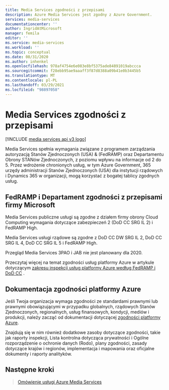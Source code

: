 ```yaml
---
title: Media Services zgodności z przepisami
description: Azure Media Services jest zgodny z Azure Government.
services: media-services
documentationcenter: ''
author: IngridAtMicrosoft
manager: femila
editor: ''
ms.service: media-services
ms.workload: ''
ms.topic: conceptual
ms.date: 08/31/2020
ms.author: inhenkel
ms.openlocfilehash: 978af4754e6e083e8bf5375ade84891019abccca
ms.sourcegitcommit: f28ebb95ae9aaaff3f87d8388a09b41e0b3445b5
ms.translationtype: MT
ms.contentlocale: pl-PL
ms.lasthandoff: 03/29/2021
ms.locfileid: "98897058"
---
```

# <a name="media-services-regulatory-compliance"></a>Media Services zgodności z przepisami

[!INCLUDE [media services api v3 logo](./includes/v3-hr.md)]

Media Services spełnia wymagania związane z programem zarządzania autoryzacją Stanów Zjednoczonych (USA) & (FedRAMP) oraz Departamentu Obrony STANów Zjednoczonych, z poziomu wpływu na informacje od 2 do 5. Przez wdrożenie chronionych usług, w tym Azure Government, 365 urzędy administracji Stanów Zjednoczonych (USA) dla instytucji rządowych i Dynamics 365 w organizacji, mogą korzystać z bogatej tablicy zgodnych usług.

## <a name="fedramp-and-us-department-of-defense-compliance"></a>FedRAMP i Departament zgodności z przepisami firmy Microsoft

Media Services publiczne usługi są zgodne z działem firmy obrony Cloud Computing wymagania dotyczące zabezpieczeń 2 (DoD CC SRG IL 2) i FedRAMP High.

Media Services usługi rządowe są zgodne z DoD CC DW SRG IL 2, DoD CC SRG IL 4, DoD CC SRG IL 5 i FedRAMP High.

Przegląd Media Services 3PAO i JAB nie jest planowany dla 2020.

Przeczytaj więcej na temat zgodności usług platformy Azure w artykule dotyczącym [zakresu inspekcji usług platformy Azure według FedRAMP i DoD CC](../../azure-government/compliance/azure-services-in-fedramp-auditscope.md) .

## <a name="azure-compliance-documentation"></a>Dokumentacja zgodności platformy Azure

Jeśli Twoja organizacja wymaga zgodności ze standardami prawnymi lub prawnymi obowiązującymi w przypadku globalnych, rządowych Stanów Zjednoczonych, regionalnych, usług finansowych, kondycji, mediów i produkcji, należy zacząć od dokumentacji dotyczącej [zgodności platformy Azure](../../compliance/index.yml).

Znajdują się w nim również dodatkowe zasoby dotyczące zgodności, takie jak raporty inspekcji, Lista kontrolna dotycząca prywatności i Ogólne rozporządzenie o ochronie danych (Rodo), plany zgodności, zasady dotyczące krajów i regionów, implementacja i mapowania oraz oficjalne dokumenty i raporty analityków.

## <a name="next-steps"></a>Następne kroki

> [Omówienie usługi Azure Media Services](media-services-overview.md)